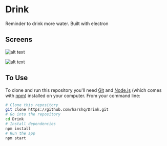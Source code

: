 # Drink
Reminder to drink more water. Built with electron

## Screens

![alt text](screens/screen_1.png "Screenshots")

![alt text](screens/screen_2.png "Screenshots")

## To Use

To clone and run this repository you'll need [Git](https://git-scm.com) and [Node.js](https://nodejs.org/en/download/) (which comes with [npm](http://npmjs.com)) installed on your computer. From your command line:

```bash
# Clone this repository
git clone https://github.com/harshq/Drink.git
# Go into the repository
cd Drink
# Install dependencies
npm install
# Run the app
npm start
```

